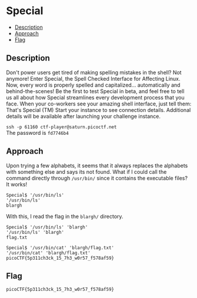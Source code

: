 # Special

- [Description](#description)
- [Approach](#approach)
- [Flag](#flag)

## Description

Don't power users get tired of making spelling mistakes in the shell? Not anymore! Enter Special, the Spell Checked Interface for Affecting Linux. Now, every word is properly spelled and capitalized... automatically and behind-the-scenes! Be the first to test Special in beta, and feel free to tell us all about how Special streamlines every development process that you face. When your co-workers see your amazing shell interface, just tell them: That's Special (TM)
Start your instance to see connection details.
Additional details will be available after launching your challenge instance.

`ssh -p 61160 ctf-player@saturn.picoctf.net` <br>
The password is `fd7746b4`

## Approach

Upon trying a few alphabets, it seems that it always replaces the alphabets with something else and says its not found. What if I could call the command directly through `/usr/bin/` since it contains the executable files? It works!

```
Special$ '/usr/bin/ls'
'/usr/bin/ls'
blargh
```

With this, I read the flag in the `blargh/` directory.

```
Special$ '/usr/bin/ls' 'blargh'
'/usr/bin/ls' 'blargh'
flag.txt

Special$ '/usr/bin/cat' 'blargh/flag.txt'
'/usr/bin/cat' 'blargh/flag.txt'
picoCTF{5p311ch3ck_15_7h3_w0r57_f578af59}
```

## Flag

`picoCTF{5p311ch3ck_15_7h3_w0r57_f578af59}`